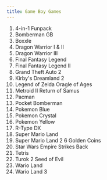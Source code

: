 ```yaml
---
title: Game Boy Games
---
```


<ol>
<li>4-in-1 Funpack</li>
<li>Bomberman GB</li>
<li>Boxxle</li>
<li>Dragon Warrior I & II</li>
<li>Dragon Warrior III</li>
<li>Final Fantasy Legend</li>
<li>Final Fantasy Legend II</li>
<li>Grand Theft Auto 2</li>
<li>Kirby's Dreamland 2</li>
<li>Legend of Zelda Oragle of Ages</li>
<li>Metroid II Return of Samus</li>
<li>Pacman</li>
<li>Pocket Bomberman</li>
<li>Pokemon Blue</li>
<li>Pokemon Crystal</li>
<li>Pokemon Yellow</li>
<li>R-Type DX</li>
<li>Super Mario Land</li>
<li>Super Mario Land 2 6 Golden Coins</li>
<li>Star Wars Empire Strikes Back</li>
<li>Tetris</li>
<li>Turok 2 Seed of Evil</li>
<li>Wario Land</li>
<li>Wario Land 3</li>
</ol>